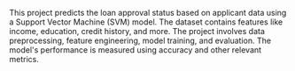  This project predicts the loan approval status based on applicant data using a Support Vector Machine (SVM) model. The dataset contains features like income, education, credit history, and more. The project involves data preprocessing, feature engineering, model training, and evaluation. The model's performance is measured using accuracy and other relevant metrics.
